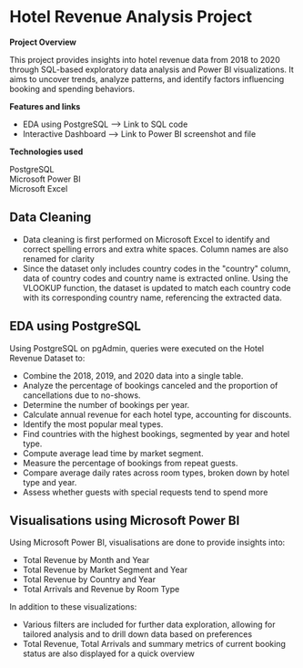 # Hotel Revenue Analysis Project

**Project Overview**

This project provides insights into hotel revenue data from 2018 to 2020 through SQL-based exploratory data analysis and Power BI visualizations. It aims to uncover trends, analyze patterns, and identify factors influencing booking and spending behaviors.

**Features and links**  

* EDA using PostgreSQL --> Link to SQL code
* Interactive Dashboard --> Link to Power BI screenshot and file

**Technologies used**  

PostgreSQL<br/>
Microsoft Power BI<br/>
Microsoft Excel<br/>

## Data Cleaning 
* Data cleaning is first performed on Microsoft Excel to identify and correct spelling errors and extra white spaces. Column names are also renamed for clarity
* Since the dataset only includes country codes in the "country" column, data of country codes and country name is extracted online. Using the VLOOKUP function, the dataset is updated to match each country code with its corresponding country name, referencing the extracted data.

## EDA using PostgreSQL
Using PostgreSQL on pgAdmin, queries were executed on the Hotel Revenue Dataset to:
* Combine the 2018, 2019, and 2020 data into a single table.
* Analyze the percentage of bookings canceled and the proportion of cancellations due to no-shows.
* Determine the number of bookings per year.
* Calculate annual revenue for each hotel type, accounting for discounts.
* Identify the most popular meal types.
* Find countries with the highest bookings, segmented by year and hotel type.
* Compute average lead time by market segment.
* Measure the percentage of bookings from repeat guests.
* Compare average daily rates across room types, broken down by hotel type and year.
* Assess whether guests with special requests tend to spend more

## Visualisations using Microsoft Power BI
Using Microsoft Power BI, visualisations are done to provide insights into:
* Total Revenue by Month and Year
* Total Revenue by Market Segment and Year
* Total Revenue by Country and Year
* Total Arrivals and Revenue by Room Type

In addition to these visualizations:
* Various filters are included for further data exploration, allowing for tailored analysis and to drill down data based on preferences
* Total Revenue, Total Arrivals and summary metrics of current booking status are also displayed for a quick overview
